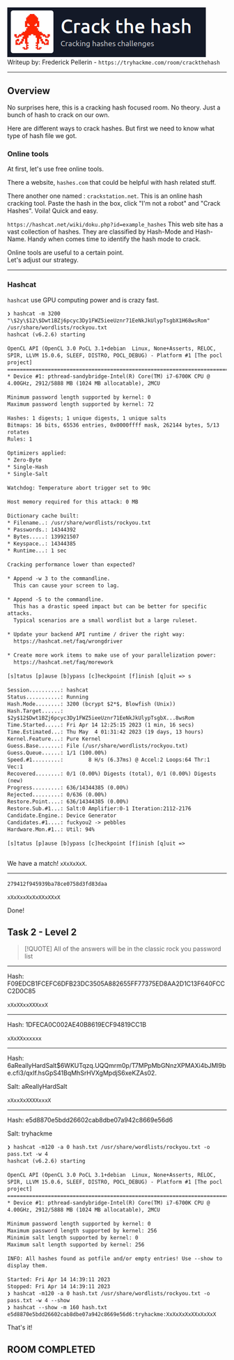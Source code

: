 #

![Crack-the-hash_Header](./_attachment/THM_Crack-the-hash_header.png)
Writeup by: Frederick Pellerin - `https://tryhackme.com/room/crackthehash`

---

## Overview

No surprises here,  this is a cracking hash focused room.  No theory.  Just a bunch of hash to crack on our own.

Here are different ways to crack hashes.  But first we need to know what type of hash file we got.

### Online tools

At first, let's use free online tools.

There a website, `hashes.com` that could be helpful with hash related stuff.

There another one named : `crackstation.net`.
This is an online hash cracking tool. Paste the hash in the box, click "I'm not a robot" and "Crack Hashes".  Voila! Quick and easy.

`https://hashcat.net/wiki/doku.php?id=example_hashes`
This web site has a vast collection of hashes.  They are classified by Hash-Mode and Hash-Name.  Handy when comes time to identify the hash mode to crack.

Online tools are useful to a certain point.  
Let's adjust our strategy.

---

### Hashcat

`hashcat` use GPU computing power and is crazy fast.

```shell
❯ hashcat -m 3200 "\$2y\$12\$Dwt1BZj6pcyc3Dy1FWZ5ieeUznr71EeNkJkUlypTsgbX1H68wsRom" /usr/share/wordlists/rockyou.txt
hashcat (v6.2.6) starting

OpenCL API (OpenCL 3.0 PoCL 3.1+debian  Linux, None+Asserts, RELOC, SPIR, LLVM 15.0.6, SLEEF, DISTRO, POCL_DEBUG) - Platform #1 [The pocl project]
==================================================================================================================================================
* Device #1: pthread-sandybridge-Intel(R) Core(TM) i7-6700K CPU @ 4.00GHz, 2912/5888 MB (1024 MB allocatable), 2MCU

Minimum password length supported by kernel: 0
Maximum password length supported by kernel: 72

Hashes: 1 digests; 1 unique digests, 1 unique salts
Bitmaps: 16 bits, 65536 entries, 0x0000ffff mask, 262144 bytes, 5/13 rotates
Rules: 1

Optimizers applied:
* Zero-Byte
* Single-Hash
* Single-Salt

Watchdog: Temperature abort trigger set to 90c

Host memory required for this attack: 0 MB

Dictionary cache built:
* Filename..: /usr/share/wordlists/rockyou.txt
* Passwords.: 14344392
* Bytes.....: 139921507
* Keyspace..: 14344385
* Runtime...: 1 sec

Cracking performance lower than expected?                 

* Append -w 3 to the commandline.
  This can cause your screen to lag.

* Append -S to the commandline.
  This has a drastic speed impact but can be better for specific attacks.
  Typical scenarios are a small wordlist but a large ruleset.

* Update your backend API runtime / driver the right way:
  https://hashcat.net/faq/wrongdriver

* Create more work items to make use of your parallelization power:
  https://hashcat.net/faq/morework

[s]tatus [p]ause [b]ypass [c]heckpoint [f]inish [q]uit => s

Session..........: hashcat
Status...........: Running
Hash.Mode........: 3200 (bcrypt $2*$, Blowfish (Unix))
Hash.Target......: $2y$12$Dwt1BZj6pcyc3Dy1FWZ5ieeUznr71EeNkJkUlypTsgbX...8wsRom
Time.Started.....: Fri Apr 14 12:25:15 2023 (1 min, 16 secs)
Time.Estimated...: Thu May  4 01:31:42 2023 (19 days, 13 hours)
Kernel.Feature...: Pure Kernel
Guess.Base.......: File (/usr/share/wordlists/rockyou.txt)
Guess.Queue......: 1/1 (100.00%)
Speed.#1.........:        8 H/s (6.37ms) @ Accel:2 Loops:64 Thr:1 Vec:1
Recovered........: 0/1 (0.00%) Digests (total), 0/1 (0.00%) Digests (new)
Progress.........: 636/14344385 (0.00%)
Rejected.........: 0/636 (0.00%)
Restore.Point....: 636/14344385 (0.00%)
Restore.Sub.#1...: Salt:0 Amplifier:0-1 Iteration:2112-2176
Candidate.Engine.: Device Generator
Candidates.#1....: fuckyou2 -> pebbles
Hardware.Mon.#1..: Util: 94%

[s]tatus [p]ause [b]ypass [c]heckpoint [f]inish [q]uit => 


```

We have a match!  `xXxXxXxX`.

---

`279412f945939ba78ce0758d3fd83daa`

`xXxXxxXxXxXXxXXxX`

Done!

## Task 2 - Level 2

> [!QUOTE]
> All of the answers will be in the classic rock you password list

---

Hash: F09EDCB1FCEFC6DFB23DC3505A882655FF77375ED8AA2D1C13F640FCCC2D0C85

`xXxXXxxXXXxxX`

---

Hash: 1DFECA0C002AE40B8619ECF94819CC1B

`xXxXXxxxxxx`

---

Hash: $6$aReallyHardSalt$6WKUTqzq.UQQmrm0p/T7MPpMbGNnzXPMAXi4bJMl9be.cfi3/qxIf.hsGpS41BqMhSrHVXgMpdjS6xeKZAs02.

Salt: aReallyHardSalt

`xXxxXxXXXXxxxX`

---

Hash: e5d8870e5bdd26602cab8dbe07a942c8669e56d6

Salt: tryhackme

```shell
❯ hashcat -m120 -a 0 hash.txt /usr/share/wordlists/rockyou.txt -o pass.txt -w 4
hashcat (v6.2.6) starting

OpenCL API (OpenCL 3.0 PoCL 3.1+debian  Linux, None+Asserts, RELOC, SPIR, LLVM 15.0.6, SLEEF, DISTRO, POCL_DEBUG) - Platform #1 [The pocl project]
==================================================================================================================================================
* Device #1: pthread-sandybridge-Intel(R) Core(TM) i7-6700K CPU @ 4.00GHz, 2912/5888 MB (1024 MB allocatable), 2MCU

Minimum password length supported by kernel: 0
Maximum password length supported by kernel: 256
Minimim salt length supported by kernel: 0
Maximum salt length supported by kernel: 256

INFO: All hashes found as potfile and/or empty entries! Use --show to display them.

Started: Fri Apr 14 14:39:11 2023
Stopped: Fri Apr 14 14:39:11 2023
❯ hashcat -m120 -a 0 hash.txt /usr/share/wordlists/rockyou.txt -o pass.txt -w 4 --show
❯ hashcat --show -m 160 hash.txt
e5d8870e5bdd26602cab8dbe07a942c8669e56d6:tryhackme:XxXxXxXxXXxXxXxX
```

That's it!

## ROOM COMPLETED
